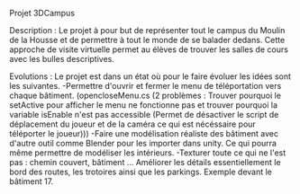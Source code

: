 Projet 3DCampus

Description :   Le projet à pour but de représenter tout le campus du Moulin de la Housse et de permettre à tout le monde de se balader dedans. 
                Cette approche de visite virtuelle permet au élèves de trouver les salles de cours avec les bulles descriptives. 

Evolutions :    Le projet est dans un état où pour le faire évoluer les idées sont les suivantes.
                -Permettre d'ouvrir et fermer le menu de téléportation vers chaque bâtiment. (opencloseMenu.cs (2 problèmes : Trouver pourquoi le setActive pour afficher le menu ne fonctionne pas et trouver pourquoi la variable isEnable n'est pas accessible (Permet de désactiver le script de déplacement du joueur et de la caméra ce qui est nécéssaire pour téléporter le joueur))) 
                -Faire une modélisation réaliste des bâtiment avec d'autre outil comme Blender pour les importer dans unity. Ce qui pourra même permettre de modéliser les intérieurs.
                -Texturer toute ce qui ne l'est pas : chemin couvert, bâtiment ... 
                Améliorer les détails essentiellement le bord des routes, les trotoires ainsi que les parkings. Exemple devant le bâtiment 17.  
                